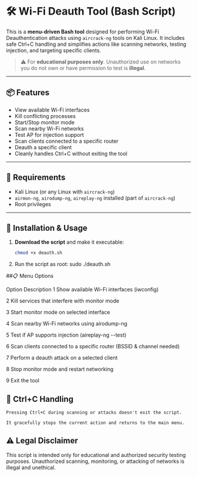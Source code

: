 # 🛠️ Wi-Fi Deauth Tool (Bash Script)

This is a **menu-driven Bash tool** designed for performing Wi-Fi Deauthentication attacks using `aircrack-ng` tools on Kali Linux. It includes safe Ctrl+C handling and simplifies actions like scanning networks, testing injection, and targeting specific clients.

> ⚠️ For **educational purposes only**. Unauthorized use on networks you do not own or have permission to test is **illegal**.

---

## 📦 Features

- View available Wi-Fi interfaces
- Kill conflicting processes
- Start/Stop monitor mode
- Scan nearby Wi-Fi networks
- Test AP for injection support
- Scan clients connected to a specific router
- Deauth a specific client
- Cleanly handles Ctrl+C without exiting the tool

---

## 🧰 Requirements

- Kali Linux (or any Linux with `aircrack-ng`)
- `airmon-ng`, `airodump-ng`, `aireplay-ng` installed (part of `aircrack-ng`)
- Root privileges

---

## 🚀 Installation & Usage

1. **Download the script** and make it executable:
   ```bash
   chmod +x deauth.sh
2. Run the script as root:
sudo ./deauth.sh

##📋 Menu Options

Option	  Description
1	Show available Wi-Fi interfaces (iwconfig)

2	Kill services that interfere with monitor mode

3	Start monitor mode on selected interface

4	Scan nearby Wi-Fi networks using airodump-ng

5	Test if AP supports injection (aireplay-ng --test)

6	Scan clients connected to a specific router (BSSID & channel needed)

7	Perform a deauth attack on a selected client

8	Stop monitor mode and restart networking

9	Exit the tool

## 🛑 Ctrl+C Handling

    Pressing Ctrl+C during scanning or attacks doesn't exit the script.

    It gracefully stops the current action and returns to the main menu.

## ⚠️ Legal Disclaimer

This script is intended only for educational and authorized security testing purposes. Unauthorized scanning, monitoring, or attacking of networks is illegal and unethical.
